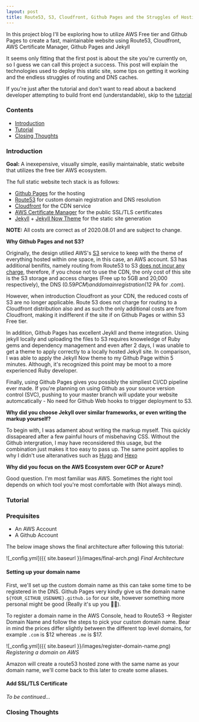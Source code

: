 ```yaml
---
layout: post
title: Route53, S3, Cloudfront, Github Pages and the Struggles of Hosting
---
```

In this project blog I'll be exploring how to utilize AWS Free tier and Github Pages to create a fast,
maintainable website using Route53, Cloudfront, AWS Certificate Manager, Github Pages and
Jekyll

It seems only fitting that the first post is about the site you're currently on, so I guess we can call this project a success.
This post will explain the technologies used to deploy this static site, some tips on getting it working and the endless struggles of routing and DNS caches.

If you're just after the tutorial and don't want to read about a backend developer attempting to build front end (understandable), skip to the [tutorial](#tutorial)

### Contents
- [Introduction](#introduction)
- [Tutorial](#tutorial)
- [Closing Thoughts](#')

### Introduction

**Goal:** A inexepensive, visually simple, easiliy maintainable, static website that utilizes the free tier AWS
ecosystem. 


The full static website tech stack is as follows:

- [Github Pages](https://pages.github.com/) for the hosting
- [Route53](https://aws.amazon.com/route53/) for custom domain registration and DNS resolution
- [Cloudfront](https://aws.amazon.com/cloudfront/) for the CDN service
- [AWS Certificate Manager](https://aws.amazon.com/certificate-manager/) for the public SSL/TLS certificates
- [Jekyll](https://jekyllrb.com/) + [Jekyll Now Theme](https://jekyllthemes.io/theme/jekyll-now) for the static site generation 


**NOTE:** All costs are correct as of 2020.08.01 and are subject to change.

**Why Github Pages and not S3?**

Originally, the design utilied AWS's [S3](https://aws.amazon.com/s3/) service to keep with the theme
of everything hosted within one space, in this case, an AWS account. S3 has additional benifits, namely
routing from Route53 to S3 [does not incur any charge](https://aws.amazon.com/route53/pricing/), therefore,
if you chose not to use the CDN, the only cost of this site is the S3 storage and access charges 
(Free up to 5GB and 20,000 respectively), the DNS ($0.59 PCM) and domain registration ($12 PA for .com).

However, when introduction Cloudfront as your CDN, the reduced costs of S3 are no longer applicable.
Route 53 does not charge for routing to a Cloudfront distribution also and as such the only additional
costs are from Cloudfront, making it indifferent if the site if on Github Pages or within S3 Free tier.

In addition, Github Pages has excellent Jeykll and theme integration. Using jekyll locally and uploading
the files to S3 requires knoweledge of Ruby gems and dependency management and even after 2 days, I was
unable to get a theme to apply correctly to a locally hosted Jekyll site. In comparison, I was able to apply
the Jekyll Now theme to my Github Page within 5 minutes. Although, it's recognized this point may be moot to a more experienced
Ruby developer.

Finally, using Github Pages gives you possibly the simpliest CI/CD pipeline ever made. If you're
planning on using Github as your source version control (SVC), pushing to your master branch will
update your website automcatically - No need for Github Web hooks to trigger deployment to S3.

**Why did you choose Jekyll over similar frameworks, or even writing the markup yourself?**

To begin with, I was adament about writing the markup myself. This quickly dissapeared
after a few painful hours of misbehaving CSS. Without the Github intergration, I may have reconsidered this 
usage, but the combination just makes it too easy to pass up. The same point applies to
why I didn't use alteranatives such as [Hugo](https://gohugo.io/) and [Hexo](https://hexo.io/)

**Why did you focus on the AWS Ecosystem over GCP or Azure?**

Good question. I'm most familiar was AWS. Sometimes the right tool depends on which tool
you're most comfortable with (Not always mind).

### Tutorial

### Prequisites
- An AWS Account
- A Github Account

The below image shows the final architecture after following this tutorial:

![_config.yml]({{ site.baseurl }}/images/final-arch.png)
*Final Architecture*

#### Setting up your domain name

First, we'll set up the custom domain name as this can take some time to be registered in the DNS. 
Github Pages very kindly give us the domain name `${YOUR_GITHUB_USENAME}.github.io` for our site, however something more personal might be
good (Really it's up you :man_shrugging:). 

To register a domain name in the AWS Console, head to Route53 -> Register Domain Name and follow the steps to pick your custom
domain name. Bear in mind the prices differ slightly between the different top level domains, for example `.com` is $12 whereas `.me` is $17.

![_config.yml]({{ site.baseurl }}/images/register-domain-name.png)
*Registering a domain on AWS*

Amazon will create a route53 hosted zone with the same name as your domain name, we'll come back to this later to create some aliases.

#### Add SSL/TLS Certificate

*To be continued...*

### Closing Thoughts

